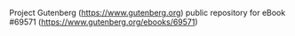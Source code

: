 Project Gutenberg (https://www.gutenberg.org) public repository for
eBook #69571 (https://www.gutenberg.org/ebooks/69571)
